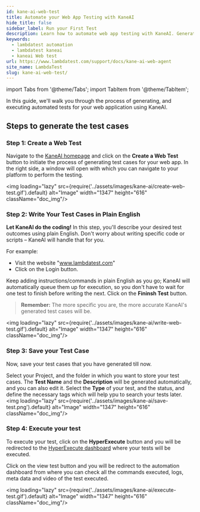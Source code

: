 ```yaml
---
id: kane-ai-web-test
title: Automate your Web App Testing with KaneAI
hide_title: false
sidebar_label: Run your First Test
description: Learn how to automate web app testing with KaneAI. Generate and execute tests in plain English, save cases, and run them seamlessly
keywords:
  - lambdatest automation
  - lambdatest kaneai
  - kaneai Web test
url: https://www.lambdatest.com/support/docs/kane-ai-web-agent
site_name: LambdaTest
slug: kane-ai-web-test/
---
```


import Tabs from '@theme/Tabs';
import TabItem from '@theme/TabItem';

<script type="application/ld+json"
      dangerouslySetInnerHTML={{ __html: JSON.stringify({
       "@context": "https://schema.org",
        "@type": "BreadcrumbList",
        "itemListElement": [{
          "@type": "ListItem",
          "position": 1,
          "name": "Home",
          "item": "https://www.lambdatest.com"
        },{
          "@type": "ListItem",
          "position": 2,
          "name": "Support",
          "item": "https://www.lambdatest.com/support/docs/"
        },{
          "@type": "ListItem",
          "position": 3,
          "name": "KaneAI Web Test",
          "item": "https://www.lambdatest.com/support/docs/kane-ai-web-test"
        }]
      })
    }}
></script>
In this guide, we'll walk you through the process of generating, and executing automated tests for your web application using KaneAI.

## Steps to generate the test cases

### Step 1: Create a Web Test
Navigate to the [KaneAI homepage](https://kaneai.lambdatest.com/objective) and click on the **Create a Web Test** button to initiate the process of generating test cases for your web app. In the right side, a window will open with which you can navigate to your platform to perform the testing.

<img loading="lazy" src={require('../assets/images/kane-ai/create-web-test.gif').default} alt="Image" width="1347" height="616"  className="doc_img"/>

### Step 2: Write Your Test Cases in Plain English
**Let KaneAI do the coding!** In this step, you'll describe your desired test outcomes using plain English. Don't worry about writing specific code or scripts – KaneAI will handle that for you.

For example:
- Visit the website "www.lambdatest.com"
- Click on the Login button.

Keep adding instructions/commands in plain English as you go; KaneAI will automatically queue them up for execution, so you don't have to wait for one test to finish before writing the next. Click on the **Fininsh Test** button.
> **Remember:** The more specific you are, the more accurate KaneAI's generated test cases will be.

<img loading="lazy" src={require('../assets/images/kane-ai/write-web-test.gif').default} alt="Image" width="1347" height="616"  className="doc_img"/>

### Step 3: Save your Test Case
Now, save your test cases that you have generated till now.

Select your Project, and the folder in which you want to store your test cases. The **Test Name** and the **Description** will be generated automatically, and you can also edit it. Select the **Type** of your test, and the status, and define the necessary tags which will help ypu to search your tests later.
<img loading="lazy" src={require('../assets/images/kane-ai/save-test.png').default} alt="Image" width="1347" height="616"  className="doc_img"/>

### Step 4: Execute your test
To execute your test, click on the **HyperExecute** button and you will be redirected to the [HyperExecute dashboard](https://hyperexecute.lambdatest.com/hyperexecute/jobs) where your tests will be executed.

Click on the view test button and you will be redirect to the automation dashboard from where you can check all the commands executed, logs, meta data and video of the test executed.

<img loading="lazy" src={require('../assets/images/kane-ai/execute-test.gif').default} alt="Image" width="1347" height="616"  className="doc_img"/>